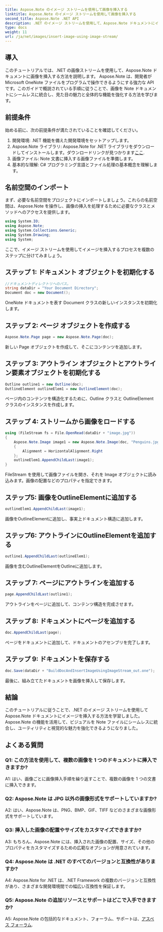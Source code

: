 ```yaml
---
title: Aspose.Note のイメージ ストリームを使用して画像を挿入する
linktitle: Aspose.Note のイメージ ストリームを使用して画像を挿入する
second_title: Aspose.Note .NET API
description: .NET のイメージ ストリームを使用して、Aspose.Note ドキュメントにイメージをシームレスに挿入する方法を学びます。 Note ファイルをビジュアルで簡単に強化できます。
type: docs
weight: 11
url: /ja/net/images/insert-image-using-image-stream/
---
```

## 導入

このチュートリアルでは、.NET の画像ストリームを使用して、Aspose.Note ドキュメントに画像を挿入する方法を説明します。 Aspose.Note は、開発者が Microsoft OneNote ファイルをプログラムで操作できるようにする強力な API です。このガイドで概説されている手順に従うことで、画像を Note ドキュメントにシームレスに統合し、見た目の魅力と全体的な機能を強化する方法を学びます。

## 前提条件

始める前に、次の前提条件が満たされていることを確認してください。
1. 開発環境: .NET 機能を備えた開発環境をセットアップします。
2.  Aspose.Note ライブラリ: Aspose.Note for .NET ライブラリをダウンロードしてインストールします。ダウンロードリンクが見つかります[ここ](https://releases.aspose.com/note/net/).
3. 画像ファイル: Note 文書に挿入する画像ファイルを準備します。
4. 基本的な理解: C# プログラミング言語とファイル処理の基本概念を理解します。

## 名前空間のインポート
まず、必要な名前空間をプロジェクトにインポートしましょう。これらの名前空間は、Aspose.Note を操作し、画像の挿入を処理するために必要なクラスとメソッドへのアクセスを提供します。

```csharp
using System.IO;
using Aspose.Note;
using System.Collections.Generic;
using System.Drawing;
using System;
```

ここで、イメージ ストリームを使用してイメージを挿入するプロセスを複数のステップに分けてみましょう。

## ステップ 1: ドキュメント オブジェクトを初期化する
```csharp
//ドキュメントディレクトリへのパス。
string dataDir = "Your Document Directory";
Document doc = new Document();
```
OneNote ドキュメントを表す Document クラスの新しいインスタンスを初期化します。

## ステップ 2: ページ オブジェクトを作成する
```csharp
Aspose.Note.Page page = new Aspose.Note.Page(doc);
```
新しい Page オブジェクトを作成して、そこにコンテンツを追加します。

## ステップ 3: アウトライン オブジェクトとアウトライン要素オブジェクトを初期化する
```csharp
Outline outline1 = new Outline(doc);
OutlineElement outlineElem1 = new OutlineElement(doc);
```
ページ内のコンテンツを構造化するために、Outline クラスと OutlineElement クラスのインスタンスを作成します。

## ステップ 4: ストリームから画像をロードする
```csharp
using (FileStream fs = File.OpenRead(dataDir + "image.jpg"))
{
    Aspose.Note.Image image1 = new Aspose.Note.Image(doc, "Penguins.jpg", fs)
    {
        Alignment = HorizontalAlignment.Right
    };
    outlineElem1.AppendChildLast(image1);
}
```
FileStream を使用して画像ファイルを開き、それを Image オブジェクトに読み込みます。画像の配置などのプロパティを指定できます。

## ステップ5: 画像をOutlineElementに追加する
```csharp
outlineElem1.AppendChildLast(image1);
```
画像をOutlineElementに追加し、事実上ドキュメント構造に追加します。

## ステップ6: アウトラインにOutlineElementを追加する
```csharp
outline1.AppendChildLast(outlineElem1);
```
画像を含むOutlineElementをOutlineに追加します。

## ステップ 7: ページにアウトラインを追加する
```csharp
page.AppendChildLast(outline1);
```
アウトラインをページに追加して、コンテンツ構造を完成させます。

## ステップ 8: ドキュメントにページを追加する
```csharp
doc.AppendChildLast(page);
```
ページをドキュメントに追加して、ドキュメントのアセンブリを完了します。

## ステップ 9: ドキュメントを保存する
```csharp
doc.Save(dataDir + "BuildDocAndInsertImageUsingImageStream_out.one");
```
最後に、組み立てたドキュメントを画像を挿入して保存します。

## 結論
このチュートリアルに従うことで、.NET のイメージ ストリームを使用して Aspose.Note ドキュメントにイメージを挿入する方法を学習しました。 Aspose.Note の機能を活用して、ビジュアルを Note ファイルにシームレスに統合し、ユーティリティと視覚的な魅力を強化できるようになりました。

## よくある質問

### Q1: この方法を使用して、複数の画像を 1 つのドキュメントに挿入できますか?

A1: はい、画像ごとに画像挿入手順を繰り返すことで、複数の画像を 1 つの文書に挿入できます。

### Q2: Aspose.Note は JPG 以外の画像形式をサポートしていますか?

A2: はい、Aspose.Note は、PNG、BMP、GIF、TIFF などのさまざまな画像形式をサポートしています。

### Q3: 挿入した画像の配置やサイズをカスタマイズできますか?

A3: もちろん、Aspose.Note には、挿入された画像の配置、サイズ、その他のプロパティをカスタマイズするための広範なオプションが用意されています。

### Q4: Aspose.Note は .NET のすべてのバージョンと互換性がありますか?

A4: Aspose.Note for .NET は、.NET Framework の複数のバージョンと互換性があり、さまざまな開発環境間での幅広い互換性を保証します。

### Q5: Aspose.Note の追加リソースとサポートはどこで入手できますか?

 A5: Aspose.Note の包括的なドキュメント、フォーラム、サポートは、[アスペス フォーラム](https://forum.aspose.com/c/note/28).